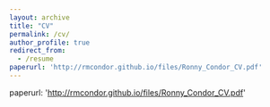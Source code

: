 ```yaml
---
layout: archive
title: "CV"
permalink: /cv/
author_profile: true
redirect_from:
  - /resume
paperurl: 'http://rmcondor.github.io/files/Ronny_Condor_CV.pdf'
---
```


paperurl: 'http://rmcondor.github.io/files/Ronny_Condor_CV.pdf'


